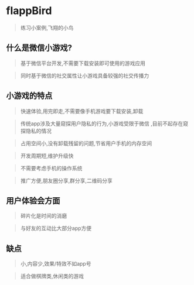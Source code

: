 # flappBird
> 练习小案例,飞翔的小鸟

## 什么是微信小游戏?
> 基于微信平台开发,不需要下载安装即可使用的游戏应用

> 同时基于微信的社交属性让小游戏具备较强的社交传播力

## 小游戏的特点
> 快速体验,用完即走,不需要像手机游戏要下载安装,卸载

> 传统app涉及大量窥探用户隐私的行为,小游戏受限于微信
,目前不起存在窥探隐私的情况

> 占用空间小,没有卸载残留的问题,节省用户手机的内存空间

> 开发周期短,维护升级快

> 不需要考虑手机的操作系统

> 推广方便,朋友圈分享,群分享,二维码分享

## 用户体验会方面
> 碎片化是时间的消磨

> 与好友的互动比大部分app方便

## 缺点
> 小,内容少,效果/特效不如app号

> 适合做棋牌类,休闲类的游戏